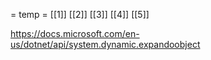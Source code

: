 = temp =
[[1]]
[[2]]
[[3]]
[[4]]
[[5]]


https://docs.microsoft.com/en-us/dotnet/api/system.dynamic.expandoobject

